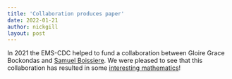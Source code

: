 ```yaml
---
title: 'Collaboration produces paper'
date: 2022-01-21
author: nickgill
layout: post
---
```


In 2021 the EMS-CDC helped to fund a collaboration between Gloire Grace Bockondas and <a href = "http://www-math.sp2mi.univ-poitiers.fr/~sboissie/">Samuel Boissiere</a>. We were pleased to see that this collaboration has resulted in some <a href = "https://arxiv.org/abs/2201.08884">interesting mathematics</a>!




